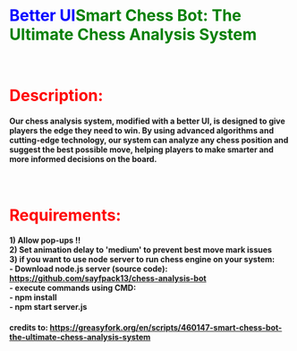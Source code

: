 <h1><div style="color:blue; display:inline;" src="https://greasyfork.org/fr-CA/scripts/493934-better-ui-smart-chess-bot">Better UI</div><div style="color:green; display:inline;">Smart Chess Bot: The Ultimate Chess Analysis System</div></h1>
<br>
<h1 style="color:red;">Description:</h1>
<h4>Our chess analysis system, modified with a better UI, is designed to give players the edge they need to win. By using advanced algorithms and cutting-edge technology, our system can analyze any chess position and suggest the best possible move, helping players to make smarter and more informed decisions on the board.</h4>
<br>
<h1 style="color:red;">Requirements:</h1>
<h4>1) Allow pop-ups !!<br>
2) Set animation delay to 'medium' to prevent best move mark issues<br>
3) if you want to use node server to run chess engine on your system:<br>
- Download node.js server (source code): <a href="https://github.com/sayfpack13/chess-analysis-bot">https://github.com/sayfpack13/chess-analysis-bot</a><br>
- execute commands using CMD:<br>  
- npm install <br>
- npm start server.js<br>
</h4>
<h4>credits to: <a href="https://greasyfork.org/fr-CA/scripts/460147-smart-chess-bot-the-ultimate-chess-analysis-system">https://greasyfork.org/en/scripts/460147-smart-chess-bot-the-ultimate-chess-analysis-system</a></h4>
